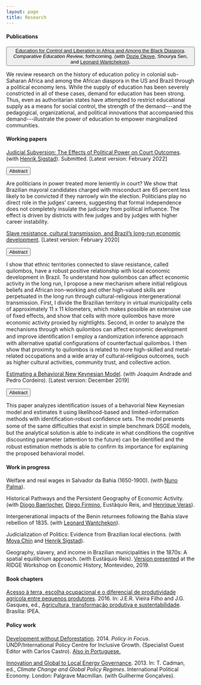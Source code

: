 ```yaml
---
layout: page
title: Research
---
```


#### Publications 

<button class="collapsible" id="africaeducation">[Education for Control and Liberation in Africa and Among the Black Diaspora](https://gbrlambais.github.io/africa_education.pdf). *Comparative Education Review*, forthcoming. (with [Dozie Okoye](https://sites.google.com/site/dozieaokoye/home), Shourya Sen, and [Leonard Wantchekon](https://scholar.princeton.edu/lwantche)).</button>

<div class="content" id="africaeducationdata" markdown="1">
We review research on the history of education policy in colonial sub-Saharan Africa and among the African diaspora in the US and Brazil through a political economy lens. While the supply of education has been severely constricted in all of these cases, demand for education has been strong. Thus, even as authoritarian states have attempted to restrict educational supply as a means for social control, the strength of the demand---and the pedagogical, organizational, and political innovations that accompanied this demand---illustrate the power of education to empower marginalized communities.
</div>

#### Working papers

[Judicial Subversion: The Effects of Political Power on Court Outcomes](https://gbrlambais.github.io/judicial_subversion.pdf). (with [Henrik Sigstad](https://hsigstad.github.io)). Submitted. [Latest version: February 2022]

<button class="collapsible" id="subversion">Abstract</button>

<div class="content" id="subversiondata" markdown="1">
Are politicians in power treated more leniently in court? We show that Brazilian mayoral candidates charged with misconduct are 65 percent less likely to be convicted if they narrowly win the election. Politicians play no direct role in the judges’ careers, suggesting that formal independence does not completely insulate the judiciary from political influence. The effect is driven by districts with few judges and by judges with higher career instability.
</div>

[Slave resistance, cultural transmission, and Brazil’s long-run economic development](https://gbrlambais.github.io/resistance_longrun.pdf). [Latest version: February 2020]

<button class="collapsible" id="slave">Abstract</button>

<div class="content" id="slavedata" markdown="1">
 I show that ethnic territories connected to slave resistance, called quilombos, have a robust positive relationship with local economic development in Brazil. To understand how quilombos can affect economic activity in the long run, I propose a new mechanism where initial religious beliefs and African iron-working and other high-valued skills are perpetuated in the long run through cultural-religious intergenerational transmission. First, I divide the Brazilian territory in virtual municipality cells of approximately 11 x 11 kilometers, which makes possible an extensive use of ﬁxed eﬀects, and show that cells with more quilombos have more economic activity proxied by nightlights. Second, in order to analyze the mechanisms through which quilombos can aﬀect economic development and improve identiﬁcation I employ a randomization inference approach with alternative spatial configurations of counterfactual quilombos. I then show that proximity to quilombos is related to more high-skilled and metal-related occupations and a wide array of cultural-religious outcomes, such as higher cultural activities, community trust, and collective action.
</div>

[Estimating a Behavioral New Keynesian Model](https://arxiv.org/abs/1912.07601). (with Joaquim Andrade and Pedro Cordeiro). [Latest version: December 2019]

<button class="collapsible" id="brnk">Abstract</button>

<div class="content" id="brnkdata" markdown="1">
 This paper analyzes identiﬁcation issues of a behavorial New Keynesian model and estimates it using likelihood-based and limited-information methods with identiﬁcation-robust conﬁdence sets. The model presents some of the same diﬃculties that exist in simple benchmark DSGE models, but the analytical solution is able to indicate in what conditions the cognitive discounting parameter (attention to the future) can be identiﬁed and the robust estimation methods is able to conﬁrm its importance for explaining the proposed behavioral model.
</div>

#### Work in progress

Welfare and real wages in Salvador da Bahia (1650-1900). (with [Nuno Palma](https://sites.google.com/site/npgpalma)).

Historical Pathways and the Persistent Geography of Economic Activity. (with [Diogo Baerlocher](https://diogobaerlocher.github.io), [Diego Firmino](http://www.padr.ufrpe.br/pt-br/authenticated/diego-firmino-costa-da-silva), Eustáquio Reis, and [Henrique Veras](https://henriqueveras.github.io)).

Intergenerational impacts of the Benin returnees following the Bahia slave rebellion of 1835. (with [Leonard Wantchekon](https://scholar.princeton.edu/lwantche)).

Judicialization of Politics: Evidence from Brazilian local elections. (with [Moya Chin](https://sites.google.com/view/moyachin/) and [Henrik Sigstad](https://hsigstad.github.io)).

Geography, slavery, and income in Brazilian municipalities in the 1870s: A spatial equilibrium approach. (with Eustáquio Reis). [Version presented](http://www.ridge.uy/wp-content/uploads/2019/12/lambais__guilherme_geography_slavery_and_income_in_brazilian_municipalities_in_the_1870s.pdf) at the RIDGE Workshop on Economic History, Montevideo, 2019.

#### Book chapters

[Acesso à terra, escolha ocupacional e o diferencial de produtividade agrícola entre pequenos produtores](https://www.ipea.gov.br/portal/images/stories/PDFs/livros/livros/160725_agricultura_transformacao_produtiva_cap_06.pdf). 2016.
In: J.E.R. Vieira Filho and J.G. Gasques, ed., [Agricultura, transformação produtiva e sustentabilidade](https://www.ipea.gov.br/portal/images/stories/PDFs/livros/livros/160725_agricultura_transformacao_produtiva.pdf). Brasília: IPEA.

#### Policy work

[Development without Deforestation](https://ipcig.org/pub/eng/PiF29_10_years_Development_without_Deforestation.pdf). 2014. *Policy in Focus*. UNDP/International Policy Centre for Inclusive Growth. (Specialist Guest Editor with Carlos Castro). [Also in Portuguese.](https://ipcig.org/pub/port/PiF29PT_10_anos_Desenvolvimento_sem_Desmatamento.pdf)

[Innovation and Global to Local Energy Governance](https://link.springer.com/chapter/10.1057/9781137006127_12). 2013. In: T. Cadman, ed., *Climate Change and Global Policy Regimes*. International Political Economy. London: Palgrave Macmillan. (with Guilherme Gonçalves).
